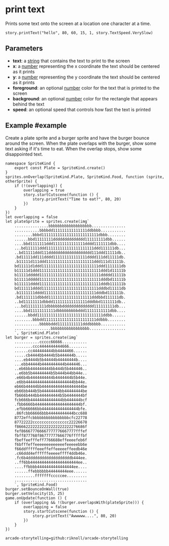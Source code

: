 # print text

Prints some text onto the screen at a location one character at a time.

```sig
story.printText("hello", 80, 60, 15, 1, story.TextSpeed.VerySlow)
```

## Parameters

* **text**: a [string](/types/string) that contains the text to print to the screen
* **x**: a [number](/types/number) representing the x coordinate the text should be centered as it prints
* **y**: a [number](/types/number) representing the y coordinate the text should be centered as it prints
* **foreground**: an optional [number](/types/number) color for the text that is printed to the screen
* **background**: an optional [number](/types/number) color for the rectangle that appears behind the text
* **speed**: an optional speed that controls how fast the text is printed

## Example #example

Create a plate sprite and a burger sprite and have the burger bounce around the screen. When the plate overlaps with the burger, show some text asking if it's time to eat. When the overlap stops, show some disappointed text.

```blocks
namespace SpriteKind {
    export const Plate = SpriteKind.create()
}
sprites.onOverlap(SpriteKind.Plate, SpriteKind.Food, function (sprite, otherSprite) {
    if (!(overlapping)) {
        overlapping = true
        story.startCutscene(function () {
            story.printText("Time to eat?", 80, 20)
        })
    }
})
let overlapping = false
let plateSprite = sprites.create(img`
    ...............bbbbbbbbbbbbbbbbbbb...............
    ...........bbbbdd111111111111111ddbbbb...........
    ........bbbd1111111111111111111111111dbbb........
    ......bbd11111111dddddddddddddd111111111dbb......
    ....bbd1111111ddd11111111111111dddd1111111dbb....
    ...bd111111ddd111111111111111111111ddd111111db...
    ..bd11111ddd111ddddddddddddddddddd111ddd11111db..
    .bd11111dd111dddd111111111111111dddd111dd11111db.
    .b11111d111ddd111111111111111111111ddd111d11111b.
    bd11111d1ddd1111111111111111111111111ddd1111111db
    b11111d1ddd111111111111111111111111111ddd1d11111b
    b11111ddddd111111111111111111111111111ddddd11111b
    b11111ddddd111111111111111111111111111dddbd11111b
    b111111dddd111111111111111111111111111dddb111111b
    bd111111dddd1111111111111111111111111dddbd11111db
    .b1111111dddd11111111111111111111111dddbd111111b.
    .bd1111111dbbdd1111111111111111111dddbbd111111db.
    ..bd11111111dbbdd111111111111111dddbbd1111111db..
    ...bd111111111dbbbbbbdddddddddddddd111111111db...
    ....bbd11111111111dbbbbbbbbbddd11111111111dbb....
    ......bbdd11111111111111111111111111111ddbb......
    ........bbbdd11111111111111111111111ddbbb........
    ...........bbbbbddd11111111111dddbbbbb...........
    ................bbbbbbbbbbbbbbbbb................
    `, SpriteKind.Plate)
let burger = sprites.create(img`
    ...........ccccc66666...........
    ........ccc4444444444666........
    ......cc444444444bb4444466......
    .....cb4444bb4444b5b444444b.....
    ....eb4444b5b44444b44444444b....
    ...ebb44444b4444444444b444446...
    ..eb6bb444444444bb444b5b444446..
    ..e6bb5b44444444b5b444b44bb44e..
    .e66b4b4444444444b4444444b5b44e.
    .e6bb444444444444444444444bb44e.
    eb66b44444bb444444444444444444be
    eb66bb444b5b44444444bb44444444be
    fb666b444bb444444444b5b4444444bf
    fcb666b44444444444444bb444444bcf
    .fbb6666b44444444444444444444bf.
    .efbb66666bb4444444444444444bfe.
    .86fcbb66666bbb44444444444bcc688
    8772effcbbbbbbbbbbbbbbbbcfc22778
    87722222cccccccccccccccc22226678
    f866622222222222222222222276686f
    fef866677766667777776667777fffef
    fbff877768f86777777666776fffffbf
    fbeffeefffeff7766688effeeeefeb6f
    f6bfffeffeeeeeeeeeeeeefeeeeebb6e
    f66ddfffffeeeffeffeeeeeffeedb46e
    .c66ddd4effffffeeeeeffff4ddb46e.
    .fc6b4dddddddddddddddddddb444ee.
    ..ff6bb444444444444444444444ee..
    ....ffbbbb4444444444444444ee....
    ......ffebbbbbb44444444eee......
    .........fffffffcccccee.........
    ................................
    `, SpriteKind.Food)
burger.setBounceOnWall(true)
burger.setVelocity(15, 25)
game.onUpdate(function () {
    if (overlapping && !(burger.overlapsWith(plateSprite))) {
        overlapping = false
        story.startCutscene(function () {
            story.printText("Awwwww....", 80, 20)
        })
    }
})

```


```package
arcade-storytelling=github:riknoll/arcade-storytelling
```